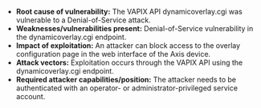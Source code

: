 - **Root cause of vulnerability:** The VAPIX API dynamicoverlay.cgi was vulnerable to a Denial-of-Service attack.
- **Weaknesses/vulnerabilities present:**  Denial-of-Service vulnerability in the dynamicoverlay.cgi endpoint.
- **Impact of exploitation:** An attacker can block access to the overlay configuration page in the web interface of the Axis device.
- **Attack vectors:** Exploitation occurs through the VAPIX API using the dynamicoverlay.cgi endpoint.
- **Required attacker capabilities/position:** The attacker needs to be authenticated with an operator- or administrator-privileged service account.